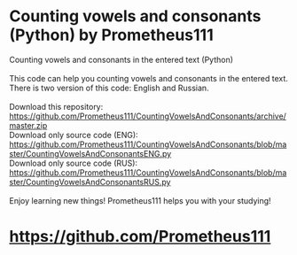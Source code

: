 # Counting vowels and consonants (Python) by Prometheus111

Counting vowels and consonants in the entered text (Python) \
\
This code can help you counting vowels and consonants in the entered text. \
There is two version of this code: English and Russian. \
\
Download this repository: https://github.com/Prometheus111/CountingVowelsAndConsonants/archive/master.zip \
Download only source code (ENG): https://github.com/Prometheus111/CountingVowelsAndConsonants/blob/master/CountingVowelsAndConsonantsENG.py \
Download only source code (RUS): https://github.com/Prometheus111/CountingVowelsAndConsonants/blob/master/CountingVowelsAndConsonantsRUS.py \
\
Enjoy learning new things! Prometheus111 helps you with your studying!
# https://github.com/Prometheus111 
